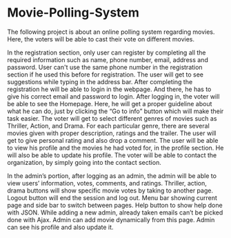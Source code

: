 # Movie-Polling-System

The following project is about an online polling system regarding movies. Here, the voters will be able to cast their vote on different movies. 

In the registration section, only user can register by completing all the required information such as name, phone number, email, address and password. User can't use the same phone number in the registration section if he used this before for registration. The user will get to see suggestions while typing in the address bar. After completing the registration he will be able to login in the webpage. And there, he has to give his correct email and password to login. After logging in, the voter will be able to see the Homepage. Here, he will get a proper guideline about what he can do, just by clicking the “Go to info” button which will make their task easier. The voter will get to select different genres of movies such as Thriller, Action, and Drama. For each particular genre, there are several movies given with proper description, ratings and the trailer. The user will get to give personal rating and also drop a comment. The user will be able to view his profile and the movies he had voted for, in the profile section. He will also be able to update his profile. The voter will be able to contact the organization, by simply going into the contact section. 

In the admin’s portion, after logging as an admin, the admin will be able to view users’ information, votes, comments, and ratings. Thriller, action, drama buttons will show specific movie votes by taking to another page. Logout button will end the session and log out. Menu bar showing current page and side bar to switch between pages. Help button to show help done with JSON. While adding a new admin, already taken emails can’t be picked done with Ajax. Admin can add movie dynamically from this page. Admin can see his profile and also update it.
